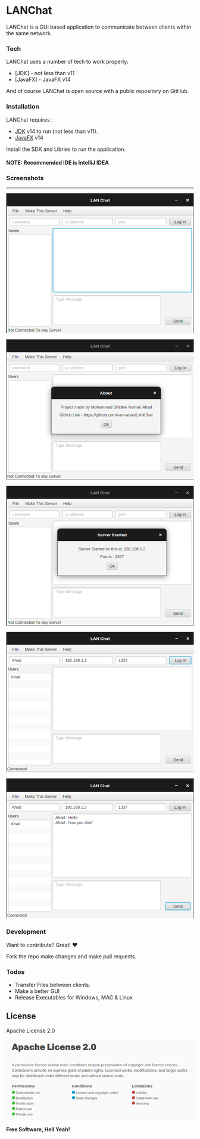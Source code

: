 # LANChat

LANChat is a GUI based application to communicate between clients within the same network.

### Tech

LANChat uses a number of tech to work properly:

* [JDK] - not less than v11
* [JavaFX] - JavaFX v14


And of course LANChat is open source with a public repository on GitHub.

### Installation

LANChat requires :
- [JDK](http://jdk.java.net/14/) v14 to run (not less than v11).
- [JavaFX](https://openjfx.io/) v14

Install the SDK and Libries to run the application.

#### NOTE: Recommended IDE is IntelliJ IDEA 


### Screenshots
----
![](assets/LANChat1.png)

![](assets/LANChat2.png)

![](assets/LANChat3.png)

![](assets/LANChat4.png)

![](assets/LANChat5.png)


### Development

Want to contribute? Great! :heart:

Fork the repo make changes and make pull requests.

### Todos

 - Transfer Files between clients.
 - Make a better GUI
 - Release Executables for Windows, MAC & Linux

License
----

Apache License 2.0

![](assets/LICENSE.png)


**Free Software, Hell Yeah!**
